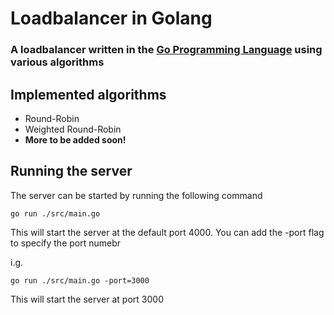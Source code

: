 # Loadbalancer in Golang

### A loadbalancer written in the [Go Programming Language](https://go.dev/) using various algorithms

## Implemented algorithms

- Round-Robin
- Weighted Round-Robin
- **More to be added soon!**

## Running the server

The server can be started by running the following command

    go run ./src/main.go 

This will start the server at the default port 4000. You can add the -port flag to specify the port numebr

i.g.

    go run ./src/main.go -port=3000

This will start the server at port 3000
